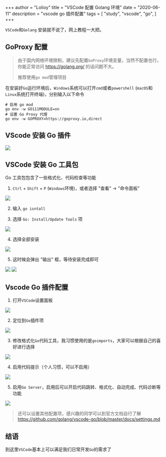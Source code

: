 +++
author = "Lolioy"
title = "VSCode 配置 Golang 环境"
date = "2020-06-11"
description = "vscode go 插件配置"
tags = [
    "study",
    "vscode",
    "go",
]
+++

<!--more-->

`VSCode`和`Golang` 安装就不说了，网上教程一大把。

## GoProxy 配置

> 由于国内网络环境限制，建议先配置`GoProxy`环境变量，当然不配置也行，你能正常访问 https://golang.org/ 的话问题不大。
> 
> 推荐使用`go mod`管理项目

在安装好`Go`运行环境后，`Windows`系统可以打开`cmd`或者`powershell` (`macOS`和`Linux`系统打开终端)，分别输入以下命令
```shell
# 启用 go mod
go env -w GO111MODULE=on
# 设置 Go Proxy 代理
go env -w GOPROXY=https://goproxy.io,direct
```

## VScode 安装 Go 插件

![](https://p1-juejin.byteimg.com/tos-cn-i-k3u1fbpfcp/151950a22fc34c859a69b71f529ab4f5~tplv-k3u1fbpfcp-zoom-1.image)

## VSCode 安装 Go 工具包

Go 工具包包含了一些格式化、代码检查等功能

1. `Ctrl` + `Shift` + `P` (`Windows`环境)，或者选择 "查看" -> "命令面板"

![](https://p9-juejin.byteimg.com/tos-cn-i-k3u1fbpfcp/9f30d5d31f94468c8632dbd4807440ab~tplv-k3u1fbpfcp-zoom-1.image)

2. 输入 `go isntall`

3. 选择 `Go: Install/Update Tools` 项

![](https://p6-juejin.byteimg.com/tos-cn-i-k3u1fbpfcp/bf98a7cd5c82437eafa9a347a298b6ea~tplv-k3u1fbpfcp-zoom-1.image)

4. 选择全部安装

![](https://p9-juejin.byteimg.com/tos-cn-i-k3u1fbpfcp/f6af3ae194404934a89376f181402a03~tplv-k3u1fbpfcp-zoom-1.image)

5. 这时候会弹出 "输出" 框，等待安装完成即可

![](https://p9-juejin.byteimg.com/tos-cn-i-k3u1fbpfcp/14e40c6c18b24aaa80060add1c0bcbe4~tplv-k3u1fbpfcp-zoom-1.image)
![](https://p3-juejin.byteimg.com/tos-cn-i-k3u1fbpfcp/d517407fc96a437985ef307ab48f0bc7~tplv-k3u1fbpfcp-zoom-1.image)

## Vscode Go 插件配置

1. 打开`VSCode`设置面板

![](https://p1-juejin.byteimg.com/tos-cn-i-k3u1fbpfcp/d9fbe9b2b4214e0f9fbd5a24b57a4903~tplv-k3u1fbpfcp-zoom-1.image)

2. 定位到`Go`插件项

![](https://p3-juejin.byteimg.com/tos-cn-i-k3u1fbpfcp/f25b41352c784d608b3e623fa7ad18d5~tplv-k3u1fbpfcp-zoom-1.image)

3. 修改格式化`Go`代码工具，我习惯使用的是`goimports`，大家可以根据自己的喜好进行选择

![](https://p6-juejin.byteimg.com/tos-cn-i-k3u1fbpfcp/561900e5594449049de219f6451b5fc8~tplv-k3u1fbpfcp-zoom-1.image)

4. 启用代码提示（个人习惯，可以不启用）

![](https://p3-juejin.byteimg.com/tos-cn-i-k3u1fbpfcp/8484f2e9cae94406abde0446a7f50035~tplv-k3u1fbpfcp-zoom-1.image)

5. 启用`Go Server`，启用后可以开启代码跳转、格式化、自动完成、代码诊断等功能

![](https://p6-juejin.byteimg.com/tos-cn-i-k3u1fbpfcp/3bce571c29d741c0bc9b05431458159a~tplv-k3u1fbpfcp-zoom-1.image)

> 还可以设置其他配置项，感兴趣的同学可以到官方文档自行了解 https://github.com/golang/vscode-go/blob/master/docs/settings.md

## 结语

到这里`VSCode`基本上可以满足我们日常开发`Go`的需求了
